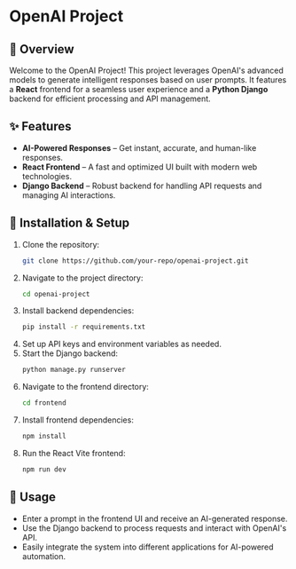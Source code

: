 # OpenAI Project


## 🚀 Overview
Welcome to the OpenAI Project! This project leverages OpenAI's advanced models to generate intelligent responses based on user prompts. It features a **React** frontend for a seamless user experience and a **Python Django** backend for efficient processing and API management.


## ✨ Features
- **AI-Powered Responses** – Get instant, accurate, and human-like responses.
- **React Frontend** – A fast and optimized UI built with modern web technologies.
- **Django Backend** – Robust backend for handling API requests and managing AI interactions.


## 🔧 Installation & Setup
1. Clone the repository:
   ```sh
   git clone https://github.com/your-repo/openai-project.git
   ```
2. Navigate to the project directory:
   ```sh
   cd openai-project
   ```
3. Install backend dependencies:
   ```sh
   pip install -r requirements.txt
   ```
4. Set up API keys and environment variables as needed.
5. Start the Django backend:
   ```sh
   python manage.py runserver
   ```
6. Navigate to the frontend directory:
   ```sh
   cd frontend
   ```
7. Install frontend dependencies:
   ```sh
   npm install
   ```
8. Run the React Vite frontend:
   ```sh
   npm run dev
   ```


## 📌 Usage
- Enter a prompt in the frontend UI and receive an AI-generated response.
- Use the Django backend to process requests and interact with OpenAI's API.
- Easily integrate the system into different applications for AI-powered automation.

